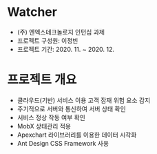 # Watcher

- (주) 엔엑스테크놀로지 인턴십 과제
- 프로젝트 구성원: 이정빈
- 프로젝트 기간: 2020. 11. ~ 2020. 12.

# 프로젝트 개요

- 클라우드(기반) 서비스 이용 고객 잠재 위험 요소 감지
- 주기적으로 서버와 통신하여 서버 상태 확인
- 서비스 정상 작동 여부 확인
- MobX 상태관리 적용
- Apexchart 라이브러리를 이용한 데이터 시각화
- Ant Design CSS Framework 사용
